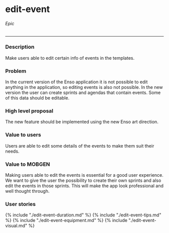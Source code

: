 # edit-event
###### Epic
---
### Description
Make users able to edit certain info of events in the templates.

### Problem
In the current version of the Enso application it is not possible to edit anything in the application, so editing events is also not possible. In the new version the user can create sprints and agendas that contain events. Some of this data should be editable.

### High level proposal
The new feature should be implemented using the new Enso art direction.

### Value to users
Users are able to edit some details of the events to make them suit their needs.

### Value to MOBGEN
Making users able to edit the events is essential for a good user experience. We want to give the user the possibility to create their own sprints and also edit the events in those sprints. This will make the app look professional and well thought through.

### User stories
{% include "./edit-event-duration.md" %}
{% include "./edit-event-tips.md" %}
{% include "./edit-event-equipment.md" %}
{% include "./edit-event-visual.md" %}